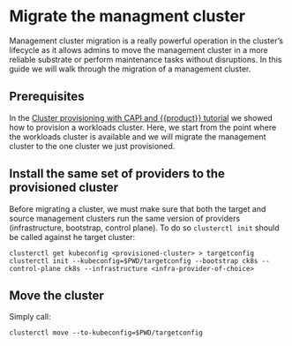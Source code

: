 # Migrate the managment cluster

Management cluster migration is a really powerful operation in the cluster’s lifecycle as it allows admins
to move the management cluster in a more reliable substrate or perform maintenance tasks without disruptions.
In this guide we will walk through the migration of a management cluster.

## Prerequisites

In the [Cluster provisioning with CAPI and {{product}} tutorial] we showed how to provision a workloads cluster. Here, we start from the point where the workloads cluster is available and we will migrate the management cluster to the one cluster we just provisioned.

## Install the same set of providers to the provisioned cluster

Before migrating a cluster, we must make sure that both the target and source management clusters run the same version of providers (infrastructure, bootstrap, control plane). To do so `clusterctl init` should be called against he target cluster:

```
clusterctl get kubeconfig <provisioned-cluster> > targetconfig
clusterctl init --kubeconfig=$PWD/targetconfig --bootstrap ck8s --control-plane ck8s --infrastructure <infra-provider-of-choice>
```

## Move the cluster

Simply call:

```
clusterctl move --to-kubeconfig=$PWD/targetconfig
```

<!-- LINKS -->
[Cluster provisioning with CAPI and {{product}} tutorial]: ../tutorial/getting-started.md
